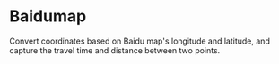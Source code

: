 # Baidumap
Convert coordinates based on Baidu map's longitude and latitude, and capture the travel time and distance between two points.
